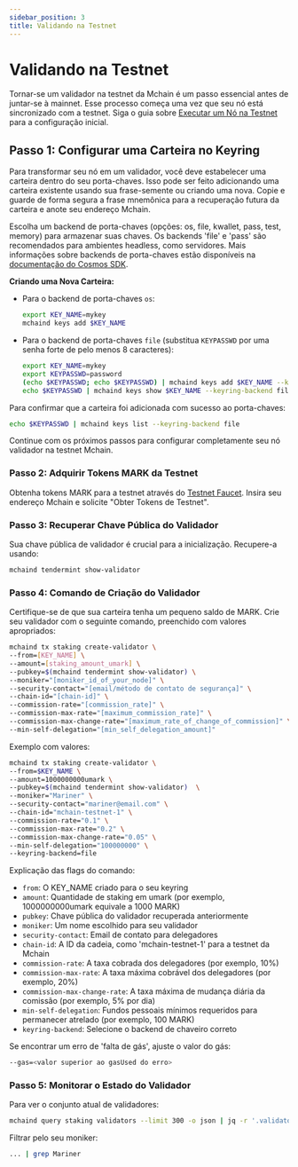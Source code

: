 ```yaml
---
sidebar_position: 3
title: Validando na Testnet
---
```


# Validando na Testnet

Tornar-se um validador na testnet da Mchain é um passo essencial antes de juntar-se à mainnet. Esse processo começa uma vez que seu nó está sincronizado com a testnet. Siga o guia sobre [Executar um Nó na Testnet](joining-testnet) para a configuração inicial.

## Passo 1: Configurar uma Carteira no Keyring

Para transformar seu nó em um validador, você deve estabelecer uma carteira dentro do seu porta-chaves. Isso pode ser feito adicionando uma carteira existente usando sua frase-semente ou criando uma nova. Copie e guarde de forma segura a frase mnemônica para a recuperação futura da carteira e anote seu endereço Mchain.

Escolha um backend de porta-chaves (opções: os, file, kwallet, pass, test, memory) para armazenar suas chaves. Os backends 'file' e 'pass' são recomendados para ambientes headless, como servidores. Mais informações sobre backends de porta-chaves estão disponíveis na [documentação do Cosmos SDK](https://docs.cosmos.network/v0.47/user/run-node/keyring).

**Criando uma Nova Carteira:**

- Para o backend de porta-chaves `os`:

  ```bash
  export KEY_NAME=mykey
  mchaind keys add $KEY_NAME
  ```

- Para o backend de porta-chaves `file` (substitua `KEYPASSWD` por uma senha forte de pelo menos 8 caracteres):

  ```bash
  export KEY_NAME=mykey
  export KEYPASSWD=password
  (echo $KEYPASSWD; echo $KEYPASSWD) | mchaind keys add $KEY_NAME --keyring-backend file
  echo $KEYPASSWD | mchaind keys show $KEY_NAME --keyring-backend file
  ```

Para confirmar que a carteira foi adicionada com sucesso ao porta-chaves:

```bash
echo $KEYPASSWD | mchaind keys list --keyring-backend file
```

Continue com os próximos passos para configurar completamente seu nó validador na testnet Mchain.

### Passo 2: Adquirir Tokens MARK da Testnet

Obtenha tokens MARK para a testnet através do [Testnet Faucet](https://testnet.hub.mchain.network/mchain/faucet). Insira seu endereço Mchain e solicite "Obter Tokens de Testnet".

### Passo 3: Recuperar Chave Pública do Validador

Sua chave pública de validador é crucial para a inicialização. Recupere-a usando:

```bash
mchaind tendermint show-validator
```

### Passo 4: Comando de Criação do Validador

Certifique-se de que sua carteira tenha um pequeno saldo de MARK. Crie seu validador com o seguinte comando, preenchido com valores apropriados:

```bash
mchaind tx staking create-validator \
--from=[KEY_NAME] \
--amount=[staking_amount_umark] \
--pubkey=$(mchaind tendermint show-validator) \
--moniker="[moniker_id_of_your_node]" \
--security-contact="[email/método de contato de segurança]" \
--chain-id="[chain-id]" \
--commission-rate="[commission_rate]" \
--commission-max-rate="[maximum_commission_rate]" \
--commission-max-change-rate="[maximum_rate_of_change_of_commission]" \
--min-self-delegation="[min_self_delegation_amount]"
```

Exemplo com valores:

```bash
mchaind tx staking create-validator \
--from=$KEY_NAME \
--amount=1000000000umark \
--pubkey=$(mchaind tendermint show-validator)  \
--moniker="Mariner" \
--security-contact="mariner@email.com" \
--chain-id="mchain-testnet-1" \
--commission-rate="0.1" \
--commission-max-rate="0.2" \
--commission-max-change-rate="0.05" \
--min-self-delegation="100000000" \
--keyring-backend=file
```

Explicação das flags do comando:

- `from`: O KEY_NAME criado para o seu keyring
- `amount`: Quantidade de staking em umark (por exemplo, 1000000000umark equivale a 1000 MARK)
- `pubkey`: Chave pública do validador recuperada anteriormente
- `moniker`: Um nome escolhido para seu validador
- `security-contact`: Email de contato para delegadores
- `chain-id`: A ID da cadeia, como 'mchain-testnet-1' para a testnet da Mchain
- `commission-rate`: A taxa cobrada dos delegadores (por exemplo, 10%)
- `commission-max-rate`: A taxa máxima cobrável dos delegadores (por exemplo, 20%)
- `commission-max-change-rate`: A taxa máxima de mudança diária da comissão (por exemplo, 5% por dia)
- `min-self-delegation`: Fundos pessoais mínimos requeridos para permanecer atrelado (por exemplo, 100 MARK)
- `keyring-backend`: Selecione o backend de chaveiro correto

Se encontrar um erro de 'falta de gás', ajuste o valor do gás:

```bash
--gas=<valor superior ao gasUsed do erro>
```

### Passo 5: Monitorar o Estado do Validador

Para ver o conjunto atual de validadores:

```bash
mchaind query staking validators --limit 300 -o json | jq -r '.validators[] | [.operator_address, .status, (.tokens|tonumber / pow(10; 6)), .commission.update_time[0:19], .description.moniker] | @csv' | column -t -s","
```

Filtrar pelo seu moniker:

```bash
... | grep Mariner
```
